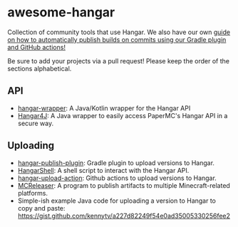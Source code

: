 # awesome-hangar

Collection of community tools that use Hangar. We also have our own [guide on how to automatically publish builds on commits using our Gradle plugin and GitHub actions!](https://docs.papermc.io/misc/hangar-publishing)

Be sure to add your projects via a pull request! Please keep the order of the sections alphabetical.

## API

- [hangar-wrapper]: A Java/Kotlin wrapper for the Hangar API
- [Hangar4J]: A Java wrapper to easily access PaperMC's Hangar API in a secure way.

## Uploading

- [hangar-publish-plugin]: Gradle plugin to upload versions to Hangar.
- [HangarShell]: A shell script to interact with the Hangar API.
- [hangar-upload-action]: Github actions to upload versions to Hangar.
- [MCReleaser]: A program to publish artifacts to multiple Minecraft-related platforms.
- Simple-ish example Java code for uploading a version to Hangar to copy and paste: https://gist.github.com/kennytv/a227d82249f54e0ad35005330256fee2

[hangar-wrapper]: https://github.com/flytegg/hangar-wrapper
[hangar4j]: https://github.com/xMrAfonso/Hangar4J

[hangar-publish-plugin]: https://github.com/HangarMC/hangar-publish-plugin
[hangarshell]: https://github.com/DeerGiteaMirror/HangarShell
[hangar-upload-action]: https://github.com/marketplace/actions/hangar-upload-action
[mcreleaser]: https://github.com/HSGamer/MCReleaser
